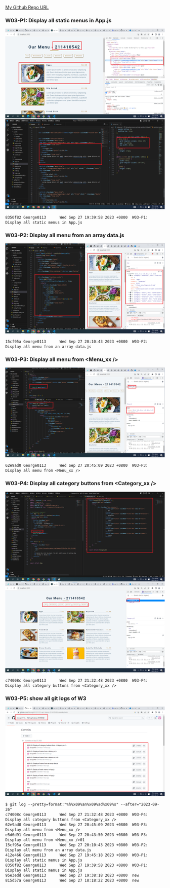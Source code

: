 [My Github Repo URL](https://github.com/George0113/1121-wp1-demo-211410542.git)

### W03-P1: Display all static menus in App.js

![](w03-p1-1.png)
![](w03-p1-2.png)

```
8350f82 George0113      Wed Sep 27 19:39:58 2023 +0800  W03-P1: Display all static menus in App.js
```

### W03-P2: Display all menu from an array data.js

![](w03-p2.png)

```
15cf95a George0113      Wed Sep 27 20:10:43 2023 +0800  W03-P2: Display all menu from an array data.js
```

### W03-P3: Display all menu from <Menu_xx />

![](w03-p3.png)

```
62e9ad0 George0113      Wed Sep 27 20:45:09 2023 +0800  W03-P3: Display all menu from <Menu_xx />
```

### W03-P4: Display all category buttons from <Category_xx />

![](w03-p4-1.png)
![](w03-p4-2.png)

```
c74008c George0113      Wed Sep 27 21:32:48 2023 +0800  W03-P4: Display all category buttons from <Category_xx />
```

### W03-P5: show all git logs of W3

![](w03-p5.png)

```
$ git log --pretty=format:"%h%x09%an%x09%ad%x09%s" --after="2023-09-26"
c74008c George0113      Wed Sep 27 21:32:48 2023 +0800  W03-P4: Display all category buttons from <Category_xx />
62e9ad0 George0113      Wed Sep 27 20:45:09 2023 +0800  W03-P3: Display all menu from <Menu_xx />
e5d6d91 George0113      Wed Sep 27 20:43:50 2023 +0800  W03-P3: Display all menu from <Menu_xx />01
15cf95a George0113      Wed Sep 27 20:10:43 2023 +0800  W03-P2: Display all menu from an array data.js
412e466 George0113      Wed Sep 27 19:45:18 2023 +0800  W03-P1: Display all static menus in App.js
8350f82 George0113      Wed Sep 27 19:39:58 2023 +0800  W03-P1: Display all static menus in App.js
95e3edd George0113      Wed Sep 27 19:38:18 2023 +0800  new
815d57a George0113      Wed Sep 27 18:18:22 2023 +0800  new
```
